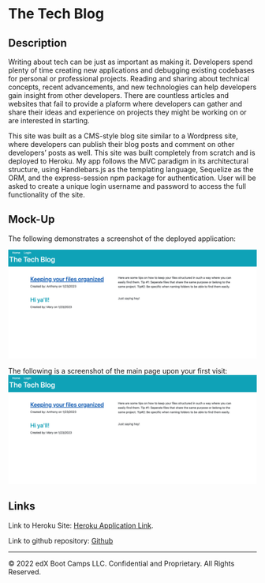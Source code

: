 # The Tech Blog

## Description

Writing about tech can be just as important as making it. Developers spend plenty of time creating new applications and debugging existing codebases for personal or professional projects. Reading and sharing about technical concepts, recent advancements, and new technologies can help developers gain insight from other developers. There are countless articles and websites that fail to provide a plaform where developers can gather and share their ideas and experience on projects they might be working on or are interested in starting.

This site was built as a CMS-style blog site similar to a Wordpress site, where developers can publish their blog posts and comment on other developers’ posts as well. This site was built completely from scratch and is deployed to Heroku. My app follows the MVC paradigm in its architectural structure, using Handlebars.js as the templating language, Sequelize as the ORM, and the express-session npm package for authentication. User will be asked to create a unique login username and password to access the full functionality of the site.

## Mock-Up

The following demonstrates a screenshot of the deployed application:

![The Tech Blog](./Assets/Screenshot%202023-01-24%20at%209.08.19%20AM.png) 

The following is a screenshot of the main page upon your first visit:
![The Tech Blog](./Assets/Screenshot%202023-01-24%20at%209.08.19%20AM.png)

## Links


Link to Heroku Site: [Heroku Application Link](https://valstechblog.herokuapp.com/).

Link to github repository: [Github](https://github.com/Val-gee/valstechblog)


---
© 2022 edX Boot Camps LLC. Confidential and Proprietary. All Rights Reserved.
